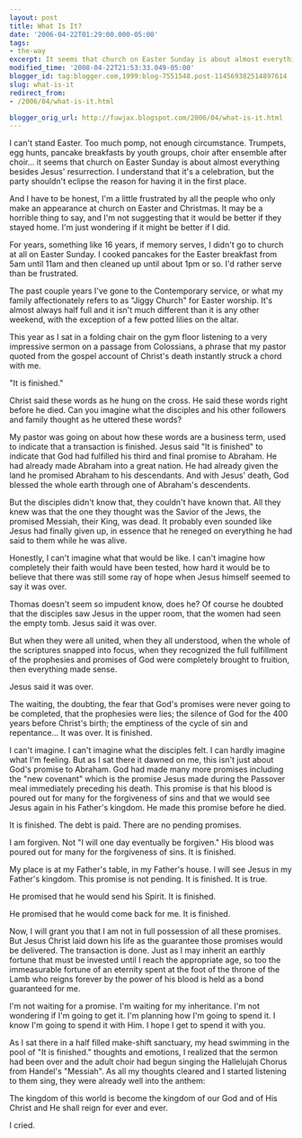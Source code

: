 ```yaml
---
layout: post
title: What Is It?
date: '2006-04-22T01:29:00.000-05:00'
tags:
- the-way
excerpt: It seems that church on Easter Sunday is about almost everything besides Jesus' resurrection.
modified_time: '2008-04-22T21:53:33.049-05:00'
blogger_id: tag:blogger.com,1999:blog-7551548.post-114569382514897614
slug: what-is-it
redirect_from: 
- /2006/04/what-is-it.html

blogger_orig_url: http://fuwjax.blogspot.com/2006/04/what-is-it.html
---
```


I can't stand Easter.  Too much pomp, not enough circumstance.  Trumpets, egg hunts, pancake breakfasts by youth groups, choir after ensemble after choir... it seems that church on Easter Sunday is about almost everything besides Jesus' resurrection.  I understand that it's a celebration, but the party shouldn't eclipse the reason for having it in the first place.

And I have to be honest, I'm a little frustrated by all the people who only make an appearance at church on Easter and Christmas.  It may be a horrible thing to say, and I'm not suggesting that it would be better if they stayed home.  I'm just wondering if it might be better if I did.

For years, something like 16 years, if memory serves, I didn't go to church at all on Easter Sunday.  I cooked pancakes for the Easter breakfast from 5am until 11am and then cleaned up until about 1pm or so.  I'd rather serve than be frustrated.

The past couple years I've gone to the Contemporary service, or what my family affectionately refers to as "Jiggy Church" for Easter worship.  It's almost always half full and it isn't much different than it is any other weekend, with the exception of a few potted lilies on the altar.

This year as I sat in a folding chair on the gym floor listening to a very impressive sermon on a passage from Colossians, a phrase that my pastor quoted from the gospel account of Christ's death instantly struck a chord with me.

"It is finished."

Christ said these words as he hung on the cross.  He said these words right before he died.  Can you imagine what the disciples and his other followers and family thought as he uttered these words?

My pastor was going on about how these words are a business term, used to indicate that a transaction is finished.  Jesus said "It is finished" to indicate that God had fulfilled his third and final promise to Abraham.  He had already made Abraham into a great nation.  He had already given the land he promised Abraham to his descendants.  And with Jesus' death, God blessed the whole earth through one of Abraham's descendents.

But the disciples didn't know that, they couldn't have known that.  All they knew was that the one they thought was the Savior of the Jews, the promised Messiah, their King, was dead.  It probably even sounded like Jesus had finally given up, in essence that he reneged on everything he had said to them while he was alive.

Honestly, I can't imagine what that would be like.  I can't imagine how completely their faith would have been tested, how hard it would be to believe that there was still some ray of hope when Jesus himself seemed to say it was over.

Thomas doesn't seem so impudent know, does he?  Of course he doubted that the disciples saw Jesus in the upper room, that the women had seen the empty tomb.  Jesus said it was over.

But when they were all united, when they all understood, when the whole of the scriptures snapped into focus, when they recognized the full fulfillment of the prophesies and promises of God were completely brought to fruition, then everything made sense.

Jesus said it was over.

The waiting, the doubting, the fear that God's promises were never going to be completed, that the prophesies were lies; the silence of God for the 400 years before Christ's birth; the emptiness of the cycle of sin and repentance...  It was over.  It is finished.

I can't imagine.  I can't imagine what the disciples felt.  I can hardly imagine what I'm feeling.  But as I sat there it dawned on me, this isn't just about God's promise to Abraham.  God had made many more promises including the "new covenant" which is the promise Jesus made during the Passover meal immediately preceding his death.  This promise is that his blood is poured out for many for the forgiveness of sins and that we would see Jesus again in his Father's kingdom.  He made this promise before he died.

It is finished.  The debt is paid.  There are no pending promises.

I am forgiven.  Not "I will one day eventually be forgiven."  His blood was poured out for many for the forgiveness of sins.  It is finished.

My place is at my Father's table, in my Father's house.  I will see Jesus in my Father's kingdom.  This promise is not pending.  It is finished.  It is true.

He promised that he would send his Spirit.  It is finished.

He promised that he would come back for me.  It is finished.

Now, I will grant you that I am not in full possession of all these promises.  But Jesus Christ laid down his life as the guarantee those promises would be delivered.  The transaction is done.  Just as I may inherit an earthly fortune that must be invested until I reach the appropriate age, so too the immeasurable fortune of an eternity spent at the foot of the throne of the Lamb who reigns forever by the power of his blood is held as a bond guaranteed for me.

I'm not waiting for a promise.  I'm waiting for my inheritance.  I'm not wondering if I'm going to get it.  I'm planning how I'm going to spend it.  I know I'm going to spend it with Him.  I hope I get to spend it with you.

As I sat there in a half filled make-shift sanctuary, my head swimming in the pool of "It is finished." thoughts and emotions, I realized that the sermon had been over and the adult choir had begun singing the Hallelujah Chorus from Handel's "Messiah".  As all my thoughts cleared and I started listening to them sing, they were already well into the anthem: 

The kingdom of this world
is become
the kingdom of our God
and of His Christ
and He shall reign for ever and ever.

I cried.